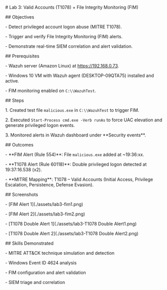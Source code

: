 \# Lab 3: Valid Accounts (T1078) + File Integrity Monitoring (FIM)



\## Objectives

\- Detect privileged account logon abuse (MITRE T1078).

\- Trigger and verify File Integrity Monitoring (FIM) alerts.

\- Demonstrate real-time SIEM correlation and alert validation.



\## Prerequisites

\- Wazuh server (Amazon Linux) at https://192.168.0.73.

\- Windows 10 VM with Wazuh agent (DESKTOP-09QTA75) installed and active.

\- FIM monitoring enabled on `C:\\WazuhTest`.



\## Steps

1\. Created test file `malicious.exe` in `C:\\WazuhTest` to trigger FIM.

2\. Executed `Start-Process cmd.exe -Verb runAs` to force UAC elevation and generate privileged logon events.

3\. Monitored alerts in Wazuh dashboard under \*\*Security events\*\*.



\## Outcomes

\- \*\*FIM Alert (Rule 554)\*\*: File `malicious.exe` added at ~19:36:xx.

\- \*\*T1078 Alert (Rule 60118)\*\*: Double privileged logon detected at 19:37:16.538 (x2).

\- \*\*MITRE Mapping\*\*: T1078 – Valid Accounts (Initial Access, Privilege Escalation, Persistence, Defense Evasion).



\## Screenshots

\- \[FIM Alert 1](./assets/lab3-fim1.png)

\- \[FIM Alert 2](./assets/lab3-fim2.png)

\- \[T1078 Double Alert 1](./assets/lab3-T1078 Double Alert1.png)

\- \[T1078 Double Alert 2](./assets/lab3-T1078 Double Alert2.png)



\## Skills Demonstrated

\- MITRE ATT\&CK technique simulation and detection

\- Windows Event ID 4624 analysis

\- FIM configuration and alert validation

\- SIEM triage and correlation

